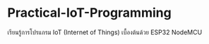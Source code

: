 # Practical-IoT-Programming
เรียนรู้การโปรแกรม IoT (Internet of Things) เบื้องต้นด้วย ESP32 NodeMCU
